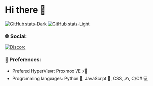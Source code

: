 # Hi there 👋

[![GitHub stats-Dark](https://github-readme-stats.vercel.app/api?username=MyDrift-user&show_icons=true&theme=dark#gh-dark-mode-only)](https://github.com/anuraghazra/github-readme-stats#gh-dark-mode-only)
[![GitHub stats-Light](https://github-readme-stats.vercel.app/api?username=MyDrift-user&show_icons=true&theme=default#gh-light-mode-only)](https://github.com/anuraghazra/github-readme-stats#gh-light-mode-only)

### 🌐 Social:
[![Discord](https://img.shields.io/badge/Discord-7289DA?style=for-the-badge&logo=discord&logoColor=white)](https://discord.com/users/679006161554505729) 

### 🤝 Preferences:

* Prefered HyperVisor: Proxmox VE ⚡🦎
* Programming languages: Python 🐍, JavaScript 🐠, CSS, ✍️, C/C# 💻
